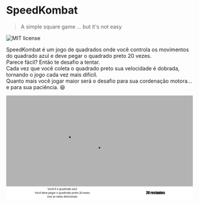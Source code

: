 # SpeedKombat

> A simple square game ... but it's not easy

![MIT license](https://img.shields.io/badge/License-MIT-blue.svg)

SpeedKombat é um jogo de quadrados onde você controla os movimentos do quadrado azul e deve pegar o quadrado preto 20 vezes.  
Parece fácil? Então te desafio a tentar.  
Cada vez que você coleta o quadrado preto sua velocidade é dobrada, tornando o jogo cada vez mais difícil.  
Quanto mais você jogar maior será o desafio para sua cordenação motora... e para sua paciência. :laughing:     
  
![printscreen](https://github.com/EricMGS/SpeedKombat/blob/master/image.png)  

